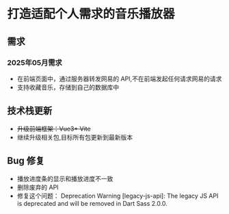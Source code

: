 # 打造适配个人需求的音乐播放器

## 需求

### 2025年05月需求

- 在前端页面中，通过服务器转发网易的 API,不在前端发起任何请求网易的请求
- 支持收藏音乐，存储到自己的数据库中

## 技术栈更新

- ~~升级前端框架：Vue3+ Vite~~
- 继续升级相关包,目标所有包更新到最新版本

## Bug 修复

- 播放进度条的显示和播放进度不一致
- 删除废弃的 API
- 修复这个问题： Deprecation Warning [legacy-js-api]: The legacy JS API is deprecated and will be removed in Dart Sass 2.0.0.
